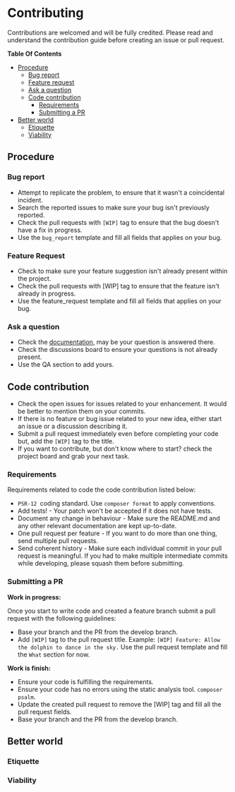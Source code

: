 # Contributing

Contributions are welcomed and will be fully credited. Please read and understand the contribution guide before 
creating an issue or pull request.

**Table Of Contents**
- [Procedure](#procedure)
    + [Bug report](#bug-report)
    + [Feature request](#feature-request)
    + [Ask a question](#ask-a-question)
    + [Code contribution](#code-contribution)
      * [Requirements](#requirements)
      * [Submitting a PR](#submitting-a-pr)
- [Better world](#better-world)
  + [Etiquette](#etiquette)
  + [Viability](#viability)

## Procedure
### Bug report
- Attempt to replicate the problem, to ensure that it wasn't a coincidental incident.
- Search the reported issues to make sure your bug isn't previously reported.
- Check the pull requests with `[WIP]` tag to ensure that the bug doesn't have a fix in progress.
- Use the `bug_report` template and fill all fields that applies on your bug.

### Feature Request
- Check to make sure your feature suggestion isn't already present within the project.
- Check the pull requests with [WIP] tag to ensure that the feature isn't already in progress.
- Use the feature_request template and fill all fields that applies on your bug.

### Ask a question
- Check the [documentation](https://imdhemy.com/laravel-iap-docs/), may be your question is answered there.
- Check the discussions board to ensure your questions is not already present.
- Use the QA section to add yours.

## Code contribution
- Check the open issues for issues related to your enhancement. It would be better to mention them on your commits.
- If there is no feature or bug issue related to your new idea, either start an issue or a discussion describing it.
- Submit a pull request immediately even before completing your code but, add the `[WIP]` tag to the title.
- If you want to contribute, but don't know where to start? check the project board and grab your next task.

### Requirements
Requirements related to code the code contribution listed below:

- `PSR-12 `coding standard. Use `composer format` to apply conventions.
- Add tests! - Your patch won't be accepted if it does not have tests.
- Document any change in behaviour - Make sure the README.md and any other relevant documentation are kept 
  up-to-date.
- One pull request per feature - If you want to do more than one thing, send multiple pull requests.
- Send coherent history - Make sure each individual commit in your pull request is meaningful. If you had to make 
  multiple intermediate commits while developing, please squash them before submitting.


### Submitting a PR
**Work in progress:**

Once you start to write code and created a feature branch submit a pull request with the following guidelines:

- Base your branch and the PR from the develop branch.
- Add `[WIP]` tag to the pull request title. Example: `[WIP] Feature: Allow the dolphin to dance in the sky.`
Use the pull request template and fill the `What` section for now.

**Work is finish:**

- Ensure your code is fulfilling the requirements.
- Ensure your code has no errors using the static analysis tool. `composer psalm`.
- Update the created pull request to remove the [WIP] tag and fill all the pull request fields.
- Base your branch and the PR from the develop branch.

## Better world
### Etiquette
### Viability
